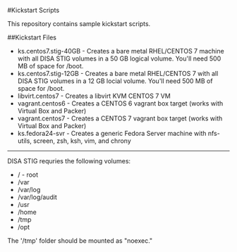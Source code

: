 #Kickstart Scripts

This repository contains sample kickstart scripts.

##Kickstart Files
* ks.centos7.stig-40GB - Creates a bare metal RHEL/CENTOS 7 machine with all DISA STIG volumes
  in a 50 GB logical volume.  You'll need 500 MB of space for /boot.
* ks.centos7.stig-12GB - Creates a bare metal RHEL/CENTOS 7 with all DISA STIG volumes 
  in a 12 GB locial volume.  You'll need 500 MB of space for /boot.
* libvirt.centos7 - Creates a libvirt KVM CENTOS 7 VM
* vagrant.centos6 - Creates a CENTOS 6 vagrant box target (works with Virtual Box and Packer)
* vagrant.centos7 - Creates a CENTOS 7 vagrant box target (works with Virtual Box and Packer)
* ks.fedora24-svr - Creates a generic Fedora Server machine with nfs-utils, screen, zsh, 
  ksh, vim, and chrony


---
DISA STIG requries the following volumes:
* / - root
* /var
* /var/log
* /var/log/audit
* /usr
* /home
* /tmp
* /opt

The '/tmp' folder should be mounted as "noexec."
